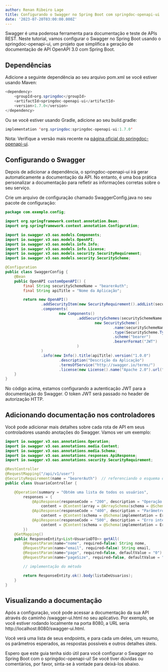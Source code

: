 ```yaml
---
author: Renan Ribeiro Lage
title: Configurando o Swagger no Spring Boot com springdoc-openapi-ui
date: '2023-07-20T03:00:00.000Z'
---
```


Swagger é uma poderosa ferramenta para documentação e teste de APIs REST. Neste tutorial, vamos configurar o Swagger no Spring Boot usando o springdoc-openapi-ui, um projeto que simplifica a geração de documentação de API OpenAPI 3.0 com Spring Boot.

## Dependências

Adicione a seguinte dependência ao seu arquivo pom.xml se você estiver usando Maven:

```java
<dependency>
    <groupId>org.springdoc</groupId>
    <artifactId>springdoc-openapi-ui</artifactId>
    <version>1.7.0</version>
</dependency>

```

Ou se você estiver usando Gradle, adicione ao seu build.gradle:

```java
implementation 'org.springdoc:springdoc-openapi-ui:1.7.0'
```

Nota: Verifique a versão mais recente na [página oficial do springdoc-openapi-ui](https://springdoc.org/).

## Configurando o Swagger

Depois de adicionar a dependência, o springdoc-openapi-ui irá gerar automaticamente a documentação da API. No entanto, é uma boa prática personalizar a documentação para refletir as informações corretas sobre o seu serviço.

Crie um arquivo de configuração chamado SwaggerConfig.java no seu pacote de configuração:

```java
package com.exemplo.config;

import org.springframework.context.annotation.Bean;
import org.springframework.context.annotation.Configuration;

import io.swagger.v3.oas.models.Components;
import io.swagger.v3.oas.models.OpenAPI;
import io.swagger.v3.oas.models.info.Info;
import io.swagger.v3.oas.models.info.License;
import io.swagger.v3.oas.models.security.SecurityRequirement;
import io.swagger.v3.oas.models.security.SecurityScheme;

@Configuration
public class SwaggerConfig {
    @Bean
    public OpenAPI customOpenAPI() {
        final String securitySchemeName = "bearerAuth";
        final String apiTitle = "Nome da Aplicação";

        return new OpenAPI()
                .addSecurityItem(new SecurityRequirement().addList(securitySchemeName))
                .components(
                        new Components()
                                .addSecuritySchemes(securitySchemeName,
                                        new SecurityScheme()
                                                .name(securitySchemeName)
                                                .type(SecurityScheme.Type.HTTP)
                                                .scheme("bearer")
                                                .bearerFormat("JWT")
                                )
                )
                .info(new Info().title(apiTitle).version("1.0.0")
                        .description("Descrição da Aplicação")
                        .termsOfService("http://swagger.io/terms/")
                        .license(new License().name("Apache 2.0").url("http://springdoc.org")));
    }
}

```

No código acima, estamos configurando a autenticação JWT para a documentação do Swagger. O token JWT será passado no header de autorização HTTP.

## Adicionando documentação nos controladores

Você pode adicionar mais detalhes sobre cada rota de API em seus controladores usando anotações do Swagger. Vamos ver um exemplo:

```java
import io.swagger.v3.oas.annotations.Operation;
import io.swagger.v3.oas.annotations.media.Content;
import io.swagger.v3.oas.annotations.media.Schema;
import io.swagger.v3.oas.annotations.responses.ApiResponse;
import io.swagger.v3.oas.annotations.security.SecurityRequirement;

@RestController
@RequestMapping("/api/v1/user")
@SecurityRequirement(name = "bearerAuth")  // referenciando o esquema de segurança
public class UsuarioController {

    @Operation(summary = "Obtém uma lista de todos os usuários",
        responses = {
            @ApiResponse(responseCode = "200", description = "Operação bem-sucedida",
                content = @Content(array = @ArraySchema(schema = @Schema(implementation = UsuarioDTO.class)))),
            @ApiResponse(responseCode = "400", description = "Parâmetros inválidos",
                content = @Content(schema = @Schema(implementation = Erro.class))),
            @ApiResponse(responseCode = "500", description = "Erro interno do servidor",
                content = @Content(schema = @Schema(implementation = Erro.class)))
        })
    @GetMapping()
    public ResponseEntity<List<UsuarioDTO>> getAll(
        @RequestParam(name="nome", required=false) String nome,
        @RequestParam(name="email", required=false) String email,
        @RequestParam(name="page", required=false, defaultValue = "0") int page,
        @RequestParam(name="pageSize", required=false, defaultValue = "50") int pageSize) {

        // implementação do método

        return ResponseEntity.ok().body(listaDeUsuarios);
    }
}

```

## Visualizando a documentação

Após a configuração, você pode acessar a documentação da sua API através do caminho /swagger-ui.html no seu aplicativo. Por exemplo, se você estiver rodando localmente na porta 8080, a URL seria http://localhost:8080/swagger-ui.html.

Você verá uma lista de seus endpoints, e para cada um deles, um resumo, os parâmetros esperados, as respostas possíveis e outros detalhes úteis.

Espero que este guia tenha sido útil para você configurar o Swagger no Spring Boot com o springdoc-openapi-ui! Se você tiver dúvidas ou comentários, por favor, sinta-se à vontade para deixá-los abaixo.
